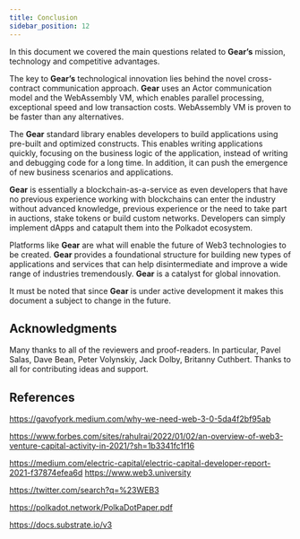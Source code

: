```yaml
---
title: Conclusion
sidebar_position: 12
---
```


In this document we covered the main questions related to **Gear’s** mission, technology and competitive advantages.

The key to **Gear’s** technological innovation lies behind the novel cross-contract communication approach. **Gear** uses an Actor communication model and the WebAssembly VM, which enables parallel processing, exceptional speed and low transaction costs. WebAssembly VM is proven to be faster than any alternatives.

The **Gear** standard library enables developers to build applications using pre-built and optimized constructs. This enables writing applications quickly, focusing on the business logic of the application, instead of writing and debugging code for a long time. In addition, it can push the emergence of new business scenarios and applications.

**Gear** is essentially a blockchain-as-a-service as even developers that have no previous experience working with blockchains can enter the industry without advanced knowledge, previous experience or the need to take part in auctions, stake tokens or build custom networks. Developers can simply implement dApps and catapult them into the Polkadot ecosystem.

Platforms like **Gear** are what will enable the future of Web3 technologies to be created. **Gear** provides a foundational structure for building new types of applications and services that can help disintermediate and improve a wide range of industries tremendously. **Gear** is a catalyst for global innovation.

It must be noted that since **Gear** is under active development it makes this document a subject to change in the future.

## Acknowledgments

Many thanks to all of the reviewers and proof-readers. In particular, Pavel Salas, Dave Bean, Peter Volynskiy, Jack Dolby, Britanny Cuthbert.
Thanks to all for contributing ideas and support.

## References

https://gavofyork.medium.com/why-we-need-web-3-0-5da4f2bf95ab

https://www.forbes.com/sites/rahulrai/2022/01/02/an-overview-of-web3-venture-capital-activity-in-2021/?sh=1b3341fc1f16

https://medium.com/electric-capital/electric-capital-developer-report-2021-f37874efea6d
https://www.web3.university

https://twitter.com/search?q=%23WEB3

https://polkadot.network/PolkaDotPaper.pdf

https://docs.substrate.io/v3
